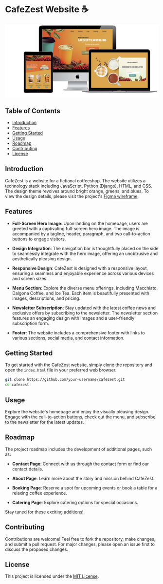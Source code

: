 # CafeZest Website ☕

![CafeZest Homepage Mockup](media/mockup.png)

## Table of Contents

- [Introduction](#introduction)
- [Features](#features)
- [Getting Started](#getting-started)
- [Usage](#usage)
- [Roadmap](#roadmap)
- [Contributing](#contributing)
- [License](#license)

## Introduction

CafeZest is a website for a fictional coffeeshop. The website utilizes a technology stack including JavaScript, Python (Django), HTML, and CSS. The design theme revolves around bright orange, greens, and blues. To view the design details, please visit the project's
[Figma wireframe](https://www.figma.com/file/QXKgMa2qWfA1HNlFtdPfiz/Untitled?type=design&node-id=101%3A3&mode=design&t=Wr0bIlSj3lHTfaZa-1).

## Features

- **Full-Screen Hero Image**: Upon landing on the homepage, users are greeted with a captivating full-screen hero image. The image is accompanied by a tagline, header, paragraph, and two call-to-action buttons to engage visitors.

- **Design Integration**: The navigation bar is thoughtfully placed on the side to seamlessly integrate with the hero image, offering an unobtrusive and aesthetically pleasing design.

- **Responsive Design**: CafeZest is designed with a responsive layout, ensuring a seamless and enjoyable experience across various devices and screen sizes.

- **Menu Section**: Explore the diverse menu offerings, including Macchiato, Dalgona Coffee, and Ice Tea. Each item is beautifully presented with images, descriptions, and pricing.

- **Newsletter Subscription**: Stay updated with the latest coffee news and exclusive offers by subscribing to the newsletter. The newsletter section features an engaging design with images and a user-friendly subscription form.

- **Footer**: The website includes a comprehensive footer with links to various sections, social media, and contact information.

## Getting Started

To get started with the CafeZest website, simply clone the repository and open the `index.html` file in your preferred web browser.

```bash
git clone https://github.com/your-username/cafezest.git
cd cafezest
```

## Usage
Explore the website's homepage and enjoy the visually pleasing design. Engage with the call-to-action buttons, check out the menu, and subscribe to the newsletter for the latest updates.

## Roadmap
The project roadmap includes the development of additional pages, such as:

- **Contact Page**: Connect with us through the contact form or find our contact details.

- **About Page**: Learn more about the story and mission behind CafeZest.

- **Booking Page**: Reserve a spot for upcoming events or book a table for a relaxing coffee experience.

- **Catering Page**: Explore catering options for special occasions.

Stay tuned for these exciting additions!

## Contributing
Contributions are welcome! Feel free to fork the repository, make changes, and submit a pull request. For major changes, please open an issue first to discuss the proposed changes.

## License

This project is licensed under the [MIT License](LICENSE).
